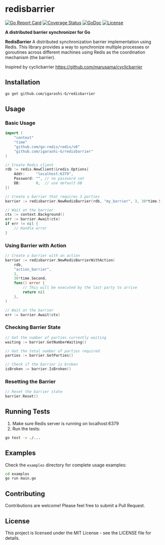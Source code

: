 # redisbarrier
[![Go Report Card](https://goreportcard.com/badge/github.com/Igarashi-G/redisbarrier)](https://goreportcard.com/report/github.com/Igarashi-G/redisbarrier)
[![Coverage Status](https://coveralls.io/repos/github/Igarashi-G/redisbarrier/badge.svg?branch=master)](https://coveralls.io/github/Igarashi-G/redisbarrier?branch=master)
[![GoDoc](https://godoc.org/github.com/Igarashi-G/redisbarrier?status.svg)](https://godoc.org/github.com/Igarashi-G/redisbarrier)
[![License](https://img.shields.io/github/license/mashape/apistatus.svg?maxAge=2592000)](LICENSE)

**A distributed barrier synchronizer for Go​**

**RedisBarrier** A distributed synchronization barrier implementation using Redis. This library provides a way to synchronize multiple processes or goroutines across different machines using Redis as the coordination mechanism (the barrier).

Inspired by cyclicbarrier https://github.com/marusama/cyclicbarrier

## Installation

```bash
go get github.com/igarashi-G/redisbarrier
```

## Usage

### Basic Usage

```go
import (
    "context"
    "time"
    "github.com/go-redis/redis/v8"
    "github.com/igarashi-G/redisbarrier"
)

// Create Redis client
rdb := redis.NewClient(&redis.Options{
    Addr:     "localhost:6379",
    Password: "", // no password set
    DB:       0,  // use default DB
})

// Create a barrier that requires 3 parties
barrier := redisbarrier.NewRedisBarrier(rdb, "my_barrier", 3, 30*time.Second)

// Wait at the barrier
ctx := context.Background()
err := barrier.Await(ctx)
if err != nil {
    // Handle error
}
```

### Using Barrier with Action

```go
// Create a barrier with an action
barrier := redisbarrier.NewRedisBarrierWithAction(
    rdb,
    "action_barrier",
    2,
    30*time.Second,
    func() error {
        // This will be executed by the last party to arrive
        return nil
    },
)

// Wait at the barrier
err := barrier.Await(ctx)
```

### Checking Barrier State

```go
// Get the number of parties currently waiting
waiting := barrier.GetNumberWaiting()

// Get the total number of parties required
parties := barrier.GetParties()

// Check if the barrier is broken
isBroken := barrier.IsBroken()
```

### Resetting the Barrier

```go
// Reset the barrier state
barrier.Reset()
```

## Running Tests

1. Make sure Redis server is running on localhost:6379
2. Run the tests:

```bash
go test -v ./...
```

## Examples

Check the `examples` directory for complete usage examples:

```bash
cd examples
go run main.go
```

## Contributing

Contributions are welcome! Please feel free to submit a Pull Request.

## License

This project is licensed under the MIT License - see the LICENSE file for details.

